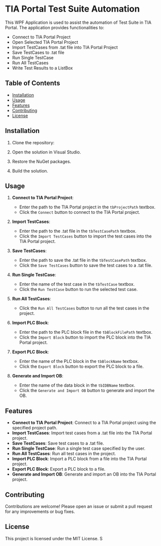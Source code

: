 # TIA Portal Test Suite Automation

This WPF Application is used to assist the automation of Test Suite in TIA Portal. The application provides functionalities to:

- Connect to TIA Portal Project
- Open Selected TIA Portal Project
- Import TestCases from .tat file into TIA Portal Project
- Save TestCases to .tat file
- Run Single TestCase
- Run All TestCases
- Write Test Results to a ListBox

## Table of Contents

- [Installation](#installation)
- [Usage](#usage)
- [Features](#features)
- [Contributing](#contributing)
- [License](#license)

## Installation

1. Clone the repository:

2. Open the solution in Visual Studio.

3. Restore the NuGet packages.

4. Build the solution.

## Usage

1. **Connect to TIA Portal Project**:
    - Enter the path to the TIA Portal project in the `tbProjectPath` textbox.
    - Click the `Connect` button to connect to the TIA Portal project.

2. **Import TestCases**:
    - Enter the path to the .tat file in the `tbTestCasePath` textbox.
    - Click the `Import TestCases` button to import the test cases into the TIA Portal project.

3. **Save TestCases**:
    - Enter the path to save the .tat file in the `tbTestCasePath` textbox.
    - Click the `Save TestCases` button to save the test cases to a .tat file.

4. **Run Single TestCase**:
    - Enter the name of the test case in the `tbTestCase` textbox.
    - Click the `Run TestCase` button to run the selected test case.

5. **Run All TestCases**:
    - Click the `Run All TestCases` button to run all the test cases in the project.

6. **Import PLC Block**:
    - Enter the path to the PLC block file in the `tbBlockFilePath` textbox.
    - Click the `Import Block` button to import the PLC block into the TIA Portal project.

7. **Export PLC Block**:
    - Enter the name of the PLC block in the `tbBlockName` textbox.
    - Click the `Export Block` button to export the PLC block to a file.

8. **Generate and Import OB**:
    - Enter the name of the data block in the `tbIDBName` textbox.
    - Click the `Generate and Import OB` button to generate and import the OB.

## Features

- **Connect to TIA Portal Project**: Connect to a TIA Portal project using the specified project path.
- **Import TestCases**: Import test cases from a .tat file into the TIA Portal project.
- **Save TestCases**: Save test cases to a .tat file.
- **Run Single TestCase**: Run a single test case specified by the user.
- **Run All TestCases**: Run all test cases in the project.
- **Import PLC Block**: Import a PLC block from a file into the TIA Portal project.
- **Export PLC Block**: Export a PLC block to a file.
- **Generate and Import OB**: Generate and import an OB into the TIA Portal project.

## Contributing

Contributions are welcome! Please open an issue or submit a pull request for any improvements or bug fixes.

## License

This project is licensed under the MIT License. S
